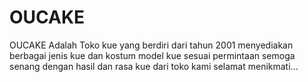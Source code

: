 # OUCAKE
OUCAKE Adalah Toko kue yang berdiri dari tahun 2001
menyediakan berbagai jenis kue dan kostum model kue sesuai permintaan
semoga senang dengan hasil dan rasa kue dari toko kami
selamat menikmati...
